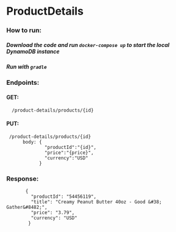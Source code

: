 # ProductDetails

### How to run:
##### Download the code and run `docker-compose up` to start the local DynamoDB instance
      
##### Run with `gradle`

### Endpoints:
#### GET:
      /product-details/products/{id}
#### PUT:
     /product-details/products/{id}
          body: {
                  "productId":"{id}",
                  "price":"{price}",
                  "currency":"USD"
                }
                
### Response:
           {
             "productId": "54456119",
             "title": "Creamy Peanut Butter 40oz - Good &#38; Gather&#8482;",
             "price": "3.79",
             "currency": "USD"
            }
            
